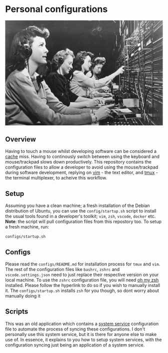 # Personal configurations 
![](img/configs.jpg "configuration")
## Overview 
Having to touch a mouse whilst developing software can be considered a [cache](https://en.wikipedia.org/wiki/Cache_(computing)) miss. Having to continously switch between using the keyboard and mouse/trackpad slows down productively. This repository contains the configuration files to allow a developer to avoid using the mouse/trackpad during software development, replying on [vim](https://en.wikipedia.org/wiki/Vim_(text_editor)) - the text editor, and [tmux](https://en.wikipedia.org/wiki/Tmux) - the terminal multiplexer, to acheive this workflow.  

## Setup
Assuming you have a clean machine; a fresh installation of the Debian distribution of Ubuntu, you can use the `config/startup.sh` script to install the usual tools found in a developer's toolkit; `vim`, `zsh`, `vscode`, `docker` etc. **Note**: the script will pull configuration files from this repostory too. To setup a fresh machine, run:
```
configs/startup.sh
```
## Configs 
Please read the `configs/README.md` for installation process for `tmux` and `vim`. The rest of the configuration files like `bashrc`, `zshrc` and `vscode.settings.json` need to just replace their respective version on your local machine. To use the `zshrc` configuration file, you will need [oh my zsh](https://ohmyz.sh/) installed. Please follow the hyperlink to do so if you wish to manually install it. The `configs/startup.sh` installs `zsh` for you though, so dont worry about manually doing it

## Scripts 
This was an old application which contains a [system service](https://www.freedesktop.org/software/systemd/man/latest/systemctl.html) configuration file to automate the process of syncing these configurations. I don't personally use this system service, but it is there for anyone else to make use of. In essence, it explains to you how to setup system services, with the configuration syncing just being an application of a system service.   


